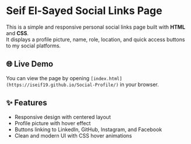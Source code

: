 # Seif El-Sayed Social Links Page

This is a simple and responsive personal social links page built with **HTML** and **CSS**.  
It displays a profile picture, name, role, location, and quick access buttons to my social platforms.

## 🌐 Live Demo
You can view the page by opening `[index.html](https://iseif19.github.io/Social-Profile/)` in your browser.

## ✨ Features
- Responsive design with centered layout  
- Profile picture with hover effect  
- Buttons linking to LinkedIn, GitHub, Instagram, and Facebook  
- Clean and modern UI with CSS hover animations  
